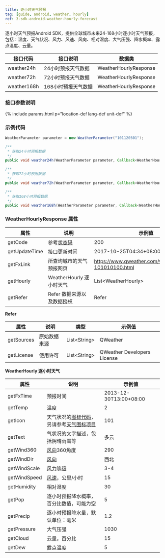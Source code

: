```yaml
---
title: 逐小时天气预报
tag: [guide, android, weather, hourly]
ref: 3-sdk-android-weather-hourly-forecast
---
```


逐小时天气预报Android SDK，提供全球城市未来24-168小时逐小时天气预报，包括：温度、天气状况、风力、风速、风向、相对湿度、大气压强、降水概率、露点温度、云量。

| 接口代码| 接口说明                   | 数据类            |
| ------------------- | -------------- | ----------------- |
| weather24h | 24小时预报天气数据    | WeatherHourlyResponse |
| weather72h | 72小时预报天气数据    | WeatherHourlyResponse |
| weather168h | 168小时预报天气数据  | WeatherHourlyResponse |

### 接口参数说明

{% include params.html p="location-def lang-def unit-def" %}

### 示例代码

```java
WeatherParameter parameter = new WeatherParameter("101120501");

/**
 * 获取24小时预报数据
 */
public void weather24h(WeatherParameter parameter, Callback<WeatherHourlyResponse> callback);

/**
 * 获取72小时预报数据
 */
public void weather72h(WeatherParameter parameter, Callback<WeatherHourlyResponse> callback);

/**
 * 获取168小时预报数据
 */
public void weather168h(WeatherParameter parameter, Callback<WeatherHourlyResponse> callback);

```

### WeatherHourlyResponse 属性

| 属性      | 说明                       | 示例值                 |
| --------- | -------------------------- | ---------------------- |
| getCode   | 参考[状态码](/docs/resource/status-code/)                    | 200 |
| getUpdateTime | 接口更新时间             | 2017-10-25T04:34+08:00     |
| getFxLink     | 所查询城市的天气预报网页 | https://www.qweather.com/weather/beijing-101010100.html |
| getHourly | WeatherHourly 逐小时天气      | List&lt;WeatherHourly&gt; |
| getRefer  | Refer 数据来源以及数据授权 | Refer                  |

**Refer**

| 属性        | 说明        | 类型                | 示例值        |
| ---------- | ----------- | ------------------ | ------------ |
| getSources | 原始数据来源  | List&lt;String&gt; | QWeather     |
| getLicense | 使用许可      | List&lt;String&gt; | QWeather Developers License |

**WeatherHourly 逐小时天气**

| 属性         | 说明                                     | 示例值           |
| ------------ | ---------------------------------------- | ---------------- |
| getFxTime    | 预报时间           | 2013-12-30T13:00+08:00 |
| getTemp      | 温度                                     | 2                |
| getIcon      | 天气状况的[图标代码](/docs/resource/icons/)，另请参考[天气图标项目](https://icons.qweather.com/)                             | 101              |
| getText      | 气状况的文字描述，包括阴晴雨雪等                             | 多云             |
| getWind360   | [风向](/docs/resource/wind-info/#wind-direction)360角度                              | 290              |
| getWindDir   | [风向](/docs/resource/wind-info/#wind-direction)                                     | 西北             |
| getWindScale | [风力等级](/docs/resource/wind-info/#wind-scale)                                     | 3-4              |
| getWindSpeed | [风速](/docs/resource/wind-info/#wind-speed)，公里/小时                          | 15               |
| getHumidity  | 相对湿度                                 | 30               |
| getPop       | 逐小时预报降水概率，百分比数值，可能为空 | 5                |
| getPrecip    | 逐小时预报降水量，默认单位：毫米         | 1.2              |
| getPressure  | 大气压强                                 | 1030             |
| getCloud     | 云量，百分比                             | 15               |
| getDew       | 露点温度                                 | 5                |

